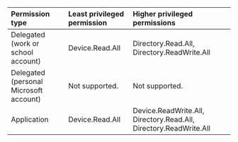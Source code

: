 |Permission type|Least privileged permission|Higher privileged permissions|
|:---|:---|:---|
|Delegated (work or school account)|Device.Read.All|Directory.Read.All, Directory.ReadWrite.All|
|Delegated (personal Microsoft account)|Not supported.|Not supported.|
|Application|Device.Read.All|Device.ReadWrite.All, Directory.Read.All, Directory.ReadWrite.All|

